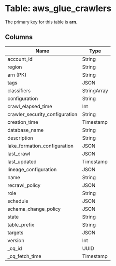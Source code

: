 # Table: aws_glue_crawlers


The primary key for this table is **arn**.


## Columns
| Name          | Type          |
| ------------- | ------------- |
|account_id|String|
|region|String|
|arn (PK)|String|
|tags|JSON|
|classifiers|StringArray|
|configuration|String|
|crawl_elapsed_time|Int|
|crawler_security_configuration|String|
|creation_time|Timestamp|
|database_name|String|
|description|String|
|lake_formation_configuration|JSON|
|last_crawl|JSON|
|last_updated|Timestamp|
|lineage_configuration|JSON|
|name|String|
|recrawl_policy|JSON|
|role|String|
|schedule|JSON|
|schema_change_policy|JSON|
|state|String|
|table_prefix|String|
|targets|JSON|
|version|Int|
|_cq_id|UUID|
|_cq_fetch_time|Timestamp|